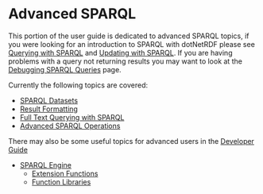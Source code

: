 # Advanced SPARQL

This portion of the user guide is dedicated to advanced SPARQL topics, if you were looking for an introduction to SPARQL with dotNetRDF please see [Querying with SPARQL](Querying-With-SPARQL.md) and [Updating with SPARQL](Updating-With-SPARQL.md).  If you are having problems with a query not returning results you may want to look at the [Debugging SPARQL Queries](../howto/Debug-SPARQL-Queries.md) page.

Currently the following topics are covered:

* [SPARQL Datasets](SPARQL-Datasets.md)
* [Result Formatting](Result-Formatting.md)
* [Full Text Querying with SPARQL](Full-Text-Querying-With-SPARQL.md)
* [Advanced SPARQL Operations](Advanced-SPARQL-Operations.md)

There may also be some useful topics for advanced users in the [Developer Guide](../developer_guide/index.md)

* [SPARQL Engine](../developer_guide/SPARQL-Engine.md)
  * [Extension Functions](../developer_guide/SPARQL-Extension-Functions.md)
  * [Function Libraries](../developer_guide/SPARQL-Function-Libraries.md)